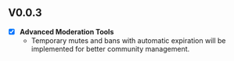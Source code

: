 ## V0.0.3

- [x] **Advanced Moderation Tools**
  - Temporary mutes and bans with automatic expiration will be implemented for better community management.


